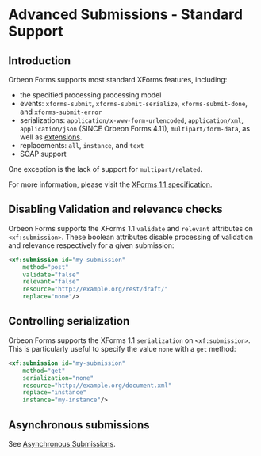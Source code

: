 # Advanced Submissions - Standard Support

<!-- toc -->

## Introduction

Orbeon Forms supports most standard XForms features, including:

- the specified processing processing model
- events: `xforms-submit`, `xforms-submit-serialize`, `xforms-submit-done`, and `xforms-submit-error`
- serializations: `application/x-www-form-urlencoded`, `application/xml`, `application/json` (SINCE Orbeon Forms 4.11), `multipart/form-data`, as well as [extensions](submission-extensions.md).
- replacements: `all`, `instance`, and `text`
- SOAP support

One exception is the lack of support for `multipart/related`. 

For more information, please visit the [XForms 1.1 specification][1].

## Disabling Validation and relevance checks

Orbeon Forms supports the XForms 1.1 `validate` and `relevant` attributes on `<xf:submission>`. These boolean attributes disable processing of validation and relevance respectively for a given submission:

```xml
<xf:submission id="my-submission"
    method="post"
    validate="false"
    relevant="false"
    resource="http://example.org/rest/draft/"
    replace="none"/>
```

## Controlling serialization

Orbeon Forms supports the XForms 1.1 `serialization` on `<xf:submission>`. This is particularly useful to specify the value `none` with a `get` method:

```xml
<xf:submission id="my-submission"
    method="get"
    serialization="none"
    resource="http://example.org/document.xml" 
    replace="instance"
    instance="my-instance"/>
```

## Asynchronous submissions

See [Asynchronous Submissions](submission-asynchronous.md).

[1]: http://www.w3.org/TR/xforms11/#submit-submission-element
